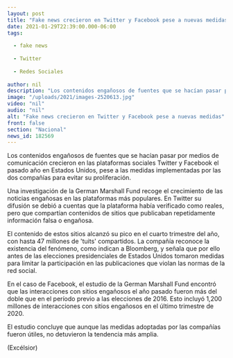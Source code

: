 ```yaml
---
layout: post
title: "Fake news crecieron en Twitter y Facebook pese a nuevas medidas"
date: 2021-01-29T22:39:00.000-06:00
tags:
  
  - fake news
  
  - Twitter
  
  - Redes Sociales
  
author: nil
description: "Los contenidos engañosos de fuentes que se hacían pasar por medios de comunicación crecieron en las plataformas sociales Twitter y Facebook el pasado año"
image: "/uploads/2021/images-2520613.jpg"
video: "nil"
audio: "nil"
alt: "Fake news crecieron en Twitter y Facebook pese a nuevas medidas"
front: false
section: "Nacional"
news_id: 182569
---
```


Los contenidos engañosos de fuentes que se hacían pasar por medios de comunicación crecieron en las plataformas sociales Twitter y Facebook el pasado año en Estados Unidos, pese a las medidas implementadas por las dos compañías para evitar su proliferación.

Una investigación de la German Marshall Fund recoge el crecimiento de las noticias engañosas en las plataformas más populares. En Twitter su difusión se debió a cuentas que la plataforma había verificado como reales, pero que compartían contenidos de sitios que publicaban repetidamente información falsa o engañosa.

El contenido de estos sitios alcanzó su pico en el cuarto trimestre del año, con hasta 47 millones de 'tuits' compartidos. La compañía reconoce la existencia del fenómeno, como indican a Bloomberg, y señala que por ello antes de las elecciones presidenciales de Estados Unidos tomaron medidas para limitar la participación en las publicaciones que violan las normas de la red social.

En el caso de Facebook, el estudio de la German Marshall Fund encontró que las interacciones con sitios engañosos el año pasado fueron más del doble que en el período previo a las elecciones de 2016. Esto incluyó 1,200 millones de interacciones con sitios engañosos en el último trimestre de 2020.

El estudio concluye que aunque las medidas adoptadas por las compañías fueron útiles, no detuvieron la tendencia más amplia.

(Excélsior)